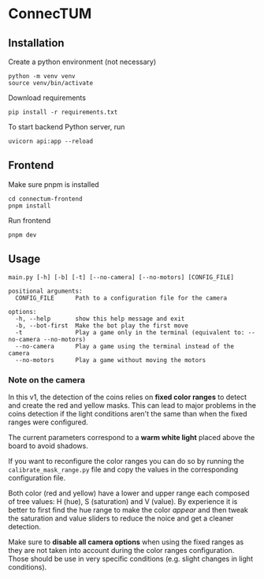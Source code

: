 # ConnecTUM

## Installation
Create a python environment (not necessary)
```
python -m venv venv
source venv/bin/activate
```

Download requirements
```
pip install -r requirements.txt
```
To start backend Python server, run
```
uvicorn api:app --reload
```

## Frontend
Make sure pnpm is installed
```
cd connectum-frontend
pnpm install
```
Run frontend
```
pnpm dev
```

## Usage
```
main.py [-h] [-b] [-t] [--no-camera] [--no-motors] [CONFIG_FILE]

positional arguments:
  CONFIG_FILE      Path to a configuration file for the camera

options:
  -h, --help       show this help message and exit
  -b, --bot-first  Make the bot play the first move
  -t               Play a game only in the terminal (equivalent to: --no-camera --no-motors)
  --no-camera      Play a game using the terminal instead of the camera
  --no-motors      Play a game without moving the motors
```

### Note on the camera
In this v1, the detection of the coins relies on **fixed color ranges** to detect and create the red and yellow masks.
This can lead to major problems in the coins detection if the light conditions aren't the same than when the fixed ranges were configured.

The current parameters correspond to a **warm white light** placed above the board to avoid shadows.

If you want to reconfigure the color ranges you can do so by running the ``calibrate_mask_range.py`` file and copy the values in the corresponding configuration file.

Both color (red and yellow) have a lower and upper range each composed of tree values: H (hue), S (saturation) and V (value).
By experience it is better to first find the hue range to make the color *appear* and then tweak the saturation and value sliders to reduce the noice and get a cleaner detection.

Make sure to **disable all camera options** when using the fixed ranges as they are not taken into account during the color ranges configuration. Those should be use in very specific conditions (e.g. slight changes in light conditions).
